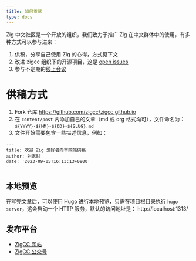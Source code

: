 ```yaml
---
title: 如何贡献
type: docs
---
```


Zig 中文社区是一个开放的组织，我们致力于推广 Zig 在中文群体中的使用，有多种方式可以参与进来：
1. 供稿，分享自己使用 Zig 的心得，方式见下文
2. 改进 zigcc 组织下的开源项目，这是 [open issues](https://github.com/search?q=state%3Aopen+org%3Azigcc++NOT+%E6%97%A5%E6%8A%A5&type=issues&ref=advsearch)
3. 参与不定期的[线上会议](/post/news/)

# 供稿方式

1. Fork 仓库 https://github.com/zigcc/zigcc.github.io
2. 在 `content/post` 内添加自己的文章（md 或 org 格式均可），文件命名为： `${YYYY}-${MM}-${DD}-${SLUG}.md`
3. 文件开始需要包含一些描述信息，例如：

```plain
---
title: 欢迎 Zig 爱好者向本网站供稿
author: 刘家财
date: '2023-09-05T16:13:13+0800'
---
```

## 本地预览

在写完文章后，可以使用 [Hugo](https://gohugo.io/) 进行本地预览，只需在项目根目录执行 `hugo server`，这会启动一个 HTTP 服务，默认的访问地址是： http://localhost:1313/

## 发布平台

- [ZigCC 网站](https://ziglang.cc)
- [ZigCC 公众号](https://github.com/zigcc/.github/raw/main/zig_mp.png)
